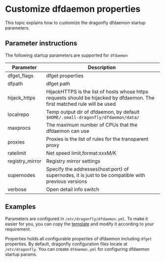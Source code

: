 # Customize dfdaemon properties

This topic explains how to customize the dragonfly dfdaemon startup parameters.

## Parameter instructions

The following startup parameters are supported for `dfdaemon`

| Parameter | Description |
| ------------- | ------------- |
| dfget_flags |	dfget properties |
| dfpath | dfget path |
| hijack_https | HijackHTTPS is the list of hosts whose https requests should be hijacked by dfdaemon. The first matched rule will be used |
| localrepo | Temp output dir of dfdaemon, by default `$HOME/.small-dragonfly/dfdaemon/data/` |
| maxprocs| The maximum number of CPUs that the dfdaemon can use |
| proxies | Proxies is the list of rules for the transparent proxy |
| ratelimit | Net speed limit,format:xxxM/K |
| registry_mirror | Registry mirror settings |
| supernodes | Specify the addresses(host:port) of supernodes, it is just to be compatible with previous versions |
| verbose | Open detail info switch |

## Examples

Parameters are configured in `/etc/dragonfly/dfdaemon.yml`.
To make it easier for you, you can copy the [template](dfdaemon_config_template.yml) and modify it according to your requirement.

Properties holds all configurable properties of dfdaemon including `dfget` properties. By default, dragonfly configuration files locate at `/etc/dragonfly`. You can create `dfdaemon.yml` for configuring dfdaemon startup params.